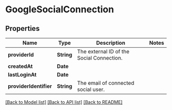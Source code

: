 # GoogleSocialConnection

## Properties
Name | Type | Description | Notes
------------ | ------------- | ------------- | -------------
**providerId** | **String** | The external ID of the Social Connection. | 
**createdAt** | **Date** |  | 
**lastLoginAt** | **Date** |  | 
**providerIdentifier** | **String** | The email of connected social user. | 

[[Back to Model list]](../README.md#documentation-for-models) [[Back to API list]](../README.md#documentation-for-api-endpoints) [[Back to README]](../README.md)


